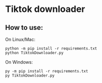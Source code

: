 # Tiktok downloader

## How to use:

On Linux/Mac:
```
python -m pip install -r requirements.txt
python TiktokDownloader.py
```

On Windows:
```
py -m pip install -r requirements.txt
py TiktokDownloader.py